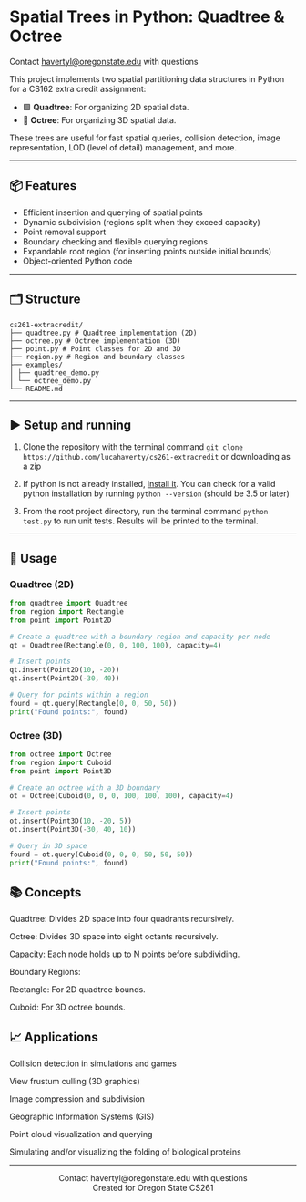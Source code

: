 # Spatial Trees in Python: Quadtree & Octree

Contact havertyl@oregonstate.edu with questions

This project implements two spatial partitioning data structures in Python for a CS162 extra credit assignment:

- 🟩 **Quadtree**: For organizing 2D spatial data.
- 🧊 **Octree**: For organizing 3D spatial data.

These trees are useful for fast spatial queries, collision detection, image representation, LOD (level of detail) management, and more.

---

## 📦 Features

- Efficient insertion and querying of spatial points
- Dynamic subdivision (regions split when they exceed capacity)
- Point removal support
- Boundary checking and flexible querying regions
- Expandable root region (for inserting points outside initial bounds)
- Object-oriented Python code

---

## 🗂️ Structure

```
cs261-extracredit/
├── quadtree.py # Quadtree implementation (2D)
├── octree.py # Octree implementation (3D)
├── point.py # Point classes for 2D and 3D
├── region.py # Region and boundary classes
├── examples/
│ ├── quadtree_demo.py
│ └── octree_demo.py
└── README.md
```

---

## ▶️ Setup and running

1. Clone the repository with the terminal command `git clone https://github.com/lucahaverty/cs261-extracredit` or downloading as a zip

2. If python is not already installed, [install it](https://www.python.org/downloads/). You can check for a valid python installation by running `python --version` (should be 3.5 or later)

3. From the root project directory, run the terminal command `python test.py` to run unit tests. Results will be printed to the terminal.

---

## 🔧 Usage

### Quadtree (2D)

```python
from quadtree import Quadtree
from region import Rectangle
from point import Point2D

# Create a quadtree with a boundary region and capacity per node
qt = Quadtree(Rectangle(0, 0, 100, 100), capacity=4)

# Insert points
qt.insert(Point2D(10, -20))
qt.insert(Point2D(-30, 40))

# Query for points within a region
found = qt.query(Rectangle(0, 0, 50, 50))
print("Found points:", found)
```

### Octree (3D)
```python
from octree import Octree
from region import Cuboid
from point import Point3D

# Create an octree with a 3D boundary
ot = Octree(Cuboid(0, 0, 0, 100, 100, 100), capacity=4)

# Insert points
ot.insert(Point3D(10, -20, 5))
ot.insert(Point3D(-30, 40, 10))

# Query in 3D space
found = ot.query(Cuboid(0, 0, 0, 50, 50, 50))
print("Found points:", found)
```

## 📚 Concepts

Quadtree: Divides 2D space into four quadrants recursively.

Octree: Divides 3D space into eight octants recursively.

Capacity: Each node holds up to N points before subdividing.

Boundary Regions:

Rectangle: For 2D quadtree bounds.

Cuboid: For 3D octree bounds.

## 📈 Applications

Collision detection in simulations and games

View frustum culling (3D graphics)

Image compression and subdivision

Geographic Information Systems (GIS)

Point cloud visualization and querying

Simulating and/or visualizing the folding of biological proteins

---

<div align="center">Contact havertyl@oregonstate.edu with questions</div>
<div align="center">Created for Oregon State CS261</div>
